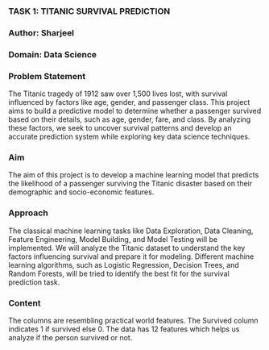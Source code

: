 ### TASK 1: TITANIC SURVIVAL PREDICTION
### Author: Sharjeel
### Domain: Data Science


### Problem Statement

The Titanic tragedy of 1912 saw over 1,500 lives lost, with survival influenced by factors like age, gender, and passenger class. This project aims to build a predictive model to determine whether a passenger survived based on their details, such as age, gender, fare, and class. By analyzing these factors, we seek to uncover survival patterns and develop an accurate prediction system while exploring key data science techniques.

### Aim

The aim of this project is to develop a machine learning model that predicts the likelihood of a passenger surviving the Titanic disaster based on their demographic and socio-economic features.

### Approach

The classical machine learning tasks like Data Exploration, Data Cleaning, Feature Engineering, Model Building, and Model Testing will be implemented. We will analyze the Titanic dataset to understand the key factors influencing survival and prepare it for modeling. Different machine learning algorithms, such as Logistic Regression, Decision Trees, and Random Forests, will be tried to identify the best fit for the survival prediction task.

### Content

The columns are resembling practical world features. The Survived column indicates 1 if survived else 0. The data has 12 features which helps us analyze if the person survived or not.

